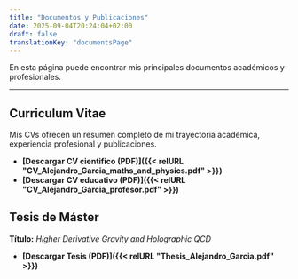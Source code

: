 ```yaml
---
title: "Documentos y Publicaciones"
date: 2025-09-04T20:24:04+02:00
draft: false
translationKey: "documentsPage"
---
```

En esta página puede encontrar mis principales documentos académicos y profesionales.

---

## Curriculum Vitae

Mis CVs ofrecen un resumen completo de mi trayectoria académica, experiencia profesional y publicaciones.

*   **[Descargar CV cientifico (PDF)]({{< relURL "CV_Alejandro_Garcia_maths_and_physics.pdf" >}})**
*   **[Descargar CV educativo (PDF)]({{< relURL "CV_Alejandro_Garcia_profesor.pdf" >}})**

## Tesis de Máster

**Título:** *Higher Derivative Gravity and Holographic QCD*

*   **[Descargar Tesis (PDF)]({{< relURL "Thesis_Alejandro_Garcia.pdf" >}})**